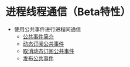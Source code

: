 # 进程线程通信（Beta特性）
- 使用公共事件进行进程间通信
    - [公共事件简介](cj-common-event-overview.md)
    - [动态订阅公共事件](cj-common-event-subscription.md)
    - [取消动态订阅公共事件](cj-common-event-unsubscription.md)
    - [发布公共事件](cj-common-event-publish.md)